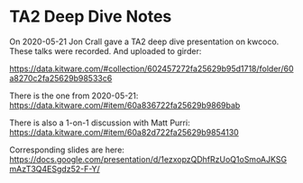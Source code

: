 # TA2 Deep Dive Notes

On 2020-05-21 Jon Crall gave a TA2 deep dive presentation on kwcoco. These
talks were recorded. And uploaded to girder:

https://data.kitware.com/#collection/602457272fa25629b95d1718/folder/60a8270c2fa25629b98533c6

There is the one from 2020-05-21: https://data.kitware.com/#item/60a836722fa25629b9869bab

There is also a 1-on-1 discussion with Matt Purri: 
https://data.kitware.com/#item/60a82d722fa25629b9854130

Corresponding slides are here: 
https://docs.google.com/presentation/d/1ezxopzQDhfRzUoQ1oSmoAJKSGmAzT3Q4ESgdz52-F-Y/

